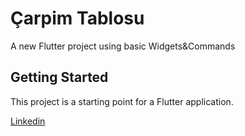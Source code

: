 # Çarpim Tablosu

A new Flutter project using basic Widgets&Commands

## Getting Started

This project is a starting point for a Flutter application.

[Linkedin](https://www.linkedin.com/in/mahmut-kaba-8ab997253/)
